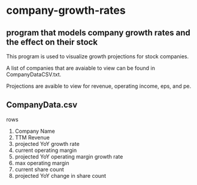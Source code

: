 # company-growth-rates


## program that models company growth rates and the effect on their stock

This program is used to visualize growth projections for stock companies.

A list of companies that are avaiable to view can be found in CompanyDataCSV.txt.

Projections are avaible to view for revenue, operating income, eps, and pe.


## CompanyData.csv

rows

1. Company Name
2. TTM Revenue
3. projected YoY growth rate
4. current operating margin
5. projected YoY operating margin growth rate
6. max operating margin
7. current share count
8. projected YoY change in share count
